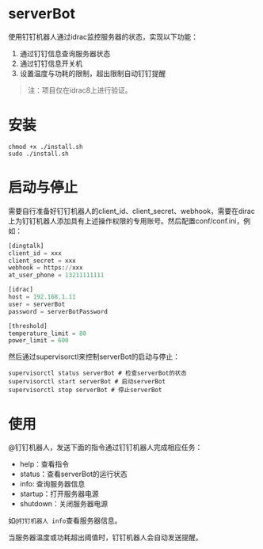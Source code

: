# serverBot

使用钉钉机器人通过idrac监控服务器的状态，实现以下功能：

1. 通过钉钉信息查询服务器状态
2. 通过钉钉信息开关机
3. 设置温度与功耗的限制，超出限制自动钉钉提醒

> 注：项目仅在idrac8上进行验证。

# 安装

```shell
chmod +x ./install.sh
sudo ./install.sh
```

# 启动与停止

需要自行准备好钉钉机器人的client_id、client_secret、webhook，需要在dirac上为钉钉机器人添加具有上述操作权限的专用账号。然后配置conf/conf.ini，例如：

```python
[dingtalk]
client_id = xxx
client_secret = xxx
webhook = https://xxx
at_user_phone = 13211111111

[idrac]
host = 192.168.1.11
user = serverBot
password = serverBotPassword

[threshold]
temperature_limit = 80
power_limit = 600
```

然后通过supervisorctl来控制serverBot的启动与停止：

```shell
supervisorctl status serverBot # 检查serverBot的状态
supervisorctl start serverBot # 启动serverBot
supervisorctl stop serverBot # 停止serverBot
```

# 使用

@钉钉机器人，发送下面的指令通过钉钉机器人完成相应任务：

* help：查看指令
* status：查看serverBot的运行状态
* info: 查询服务器信息
* startup：打开服务器电源
* shutdown：关闭服务器电源

如`@钉钉机器人 info`查看服务器信息。

当服务器温度或功耗超出阈值时，钉钉机器人会自动发送提醒。